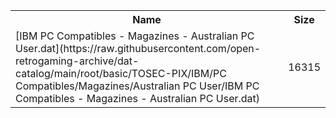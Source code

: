 <table>
<tr><th>Name</th><th>Size</th></tr>
<tr><td>
[IBM PC Compatibles - Magazines - Australian PC User.dat](https://raw.githubusercontent.com/open-retrogaming-archive/dat-catalog/main/root/basic/TOSEC-PIX/IBM/PC Compatibles/Magazines/Australian PC User/IBM PC Compatibles - Magazines - Australian PC User.dat)
</td><td>16315</td></tr>
</table>
